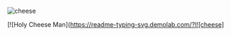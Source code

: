 ![cheese](https://github.com/user-attachments/assets/d0c1f9b2-9a9d-4c43-92bb-3c38a3d009cf)

[![Holy Cheese Man](https://readme-typing-svg.demolab.com/?l![cheese]
